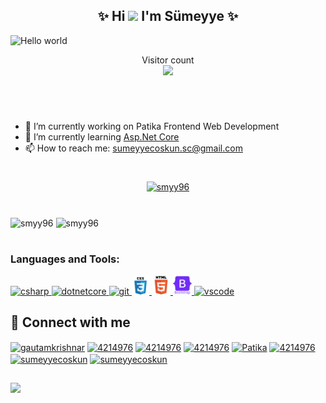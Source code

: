 <h2 align="center">✨ Hi <a href="https://github.com/smyy96/"><img src="https://media.giphy.com/media/hvRJCLFzcasrR4ia7z/giphy.gif" width="25"></a> I'm Sümeyye ✨</h2>

<img src="https://raw.githubusercontent.com/sagar-viradiya/sagar-viradiya/master/resources/banner.png" alt="Hello world">

<p align="center"> 
  Visitor count<br>
  <img src="https://profile-counter.glitch.me/smyy96/count.svg" />
</p>

<br>

#
- 🔭 I’m currently working on Patika Frontend Web Development
- 🌱 I’m currently learning [Asp.Net Core](https://www.youtube.com/playlist?list=PLKnjBHu2xXNNkinaVhPqPZG0ubaLN63ci)
- 📫 How to reach me: sumeyyecoskun.sc@gmail.com
<!--- 😄 Pronouns: she
 - 👯 I’m looking to collaborate on ...
- 🤔 I’m looking for help with ...
- 💬 Ask me about ...-->

#
<p align="center"> <a href="https://github.com/ryo-ma/github-profile-trophy"><img src="https://github-profile-trophy.vercel.app/?username=smyy96&&row=1&theme=monokai" alt="smyy96" /></a></p>



#
<img align="center" width="450" src="https://github-readme-stats.vercel.app/api?username=smyy96&show_icons=true&theme=radical" alt="smyy96"/>   <img align="center" src="https://github-readme-stats.vercel.app/api/top-langs?username=smyy96&show_icons=true&locale=en&layout=compact&langs_count=8&theme=dark" alt="smyy96"/>
#
<h3 align="left">Languages and Tools:</h3>
<p align="left" >
  <a href="https://docs.microsoft.com/en-us/dotnet/csharp/" target="_blank"> <img src="https://seeklogo.com/images/C/c-sharp-c-logo-02F17714BA-seeklogo.com.png" alt="csharp" width="27" height="30"/> </a>
<a href="https://dotnet.microsoft.com/" target="_blank"> <img src="https://upload.wikimedia.org/wikipedia/commons/thumb/e/ee/.NET_Core_Logo.svg/1200px-.NET_Core_Logo.svg.png" alt="dotnetcore" width="30" height="30"/> </a>
  <a href="https://git-scm.com/" target="_blank"> <img src="https://www.vectorlogo.zone/logos/git-scm/git-scm-icon.svg" alt="git" width="30" height="30"/> </a>
<a href="https://www.w3schools.com/css/" target="_blank"> <img src="https://raw.githubusercontent.com/devicons/devicon/master/icons/css3/css3-original-wordmark.svg" alt="css3" width="28" height="28"/> </a> 
<a href="https://www.w3.org/html/" target="_blank"> <img src="https://raw.githubusercontent.com/devicons/devicon/master/icons/html5/html5-original-wordmark.svg" alt="html5" width="30" height="30"/> </a> 
<a href="https://getbootstrap.com" target="_blank"> <img src="https://raw.githubusercontent.com/devicons/devicon/master/icons/bootstrap/bootstrap-plain-wordmark.svg" alt="bootstrap" width="30" height="30"/> </a>
<a href="https://code.visualstudio.com/" target="_blank"> <img src="https://upload.wikimedia.org/wikipedia/commons/thumb/9/9a/Visual_Studio_Code_1.35_icon.svg/1024px-Visual_Studio_Code_1.35_icon.svg.png" alt="vscode" width="30" height="30"/> </a>

</p>


## 🔗 Connect with me 
<p align="left">
<a href="https://www.linkedin.com/in/sumeyyecoskun/" target="blank"><img align="center" src="https://raw.githubusercontent.com/rahuldkjain/github-profile-readme-generator/master/src/images/icons/Social/linked-in-alt.svg" alt="gautamkrishnar" height="30" width="40"  /></a>
<a href="https://www.instagram.com/smyy.cskn/" target="blank"><img align="center" src="https://img.icons8.com/color/48/000000/instagram-new--v1.png" alt="4214976" height="40" width="40" /></a>
<a href="https://www.youtube.com/channel/UCHhdNxVADKQ_qD1hTiptXEg" target="blank"><img align="center" src="https://img.icons8.com/color/48/000000/youtube-play.png" alt="4214976" height="40" width="40" /></a>
<a href="https://github.com/smyy96" target="blank"><img align="center" src="https://img.icons8.com/color/48/000000/github--v1.png" alt="4214976" /></a>
 <a href="https://app.patika.dev/smyy96" target="blank"><img align="center" src="https://patika-prod.s3.eu-central-1.amazonaws.com/staticFiles/patikaLogo.png" alt="Patika" height="35" width="50" /></a>
<a href="https://medium.com/@sumeyyecoskun.sc" target="blank"><img align="center" src="https://img.icons8.com/color/48/000000/medium-logo.png" alt="4214976" /></a>
<a href="mailto:sumeyyecoskun.sc@gmail.com" target="blank"><img align="center" src="https://img.icons8.com/color/48/000000/gmail-new.png" alt="sumeyyecoskun" height="40" width="40" /></a>  
<a href="https://www.hackerrank.com/sumeyyecoskun" target="blank"><img align="center" src="https://raw.githubusercontent.com/rahuldkjain/github-profile-readme-generator/master/src/images/icons/Social/hackerrank.svg" alt="sumeyyecoskun" height="40" width="40" /></a>
  
##
![](https://komarev.com/ghpvc/?username=smyy96&color=red)



